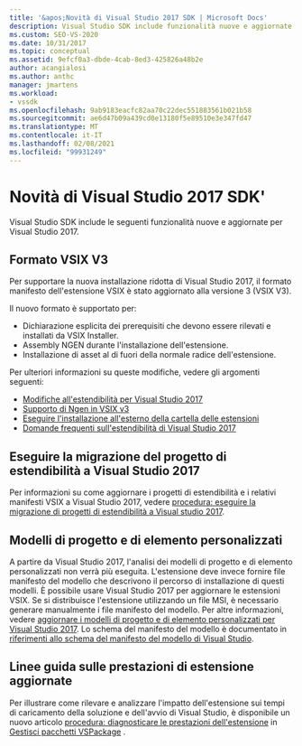 ```yaml
---
title: '&apos;Novità di Visual Studio 2017 SDK | Microsoft Docs'
description: Visual Studio SDK include funzionalità nuove e aggiornate per Visual Studio 2017, incluso il formato VSIX versione 3 aggiornato.
ms.custom: SEO-VS-2020
ms.date: 10/31/2017
ms.topic: conceptual
ms.assetid: 9efcf0a3-dbde-4cab-8ed3-425826a48b2e
author: acangialosi
ms.author: anthc
manager: jmartens
ms.workload:
- vssdk
ms.openlocfilehash: 9ab9183eacfc82aa70c22dec551883561b021b58
ms.sourcegitcommit: ae6d47b09a439cd0e13180f5e89510e3e347fd47
ms.translationtype: MT
ms.contentlocale: it-IT
ms.lasthandoff: 02/08/2021
ms.locfileid: "99931249"
---
```

# <a name="what39s-new-in-the-visual-studio-2017-sdk"></a>Novità di Visual Studio 2017 SDK&#39;

Visual Studio SDK include le seguenti funzionalità nuove e aggiornate per Visual Studio 2017.

## <a name="vsix-v3-format"></a>Formato VSIX V3

Per supportare la nuova installazione ridotta di Visual Studio 2017, il formato manifesto dell'estensione VSIX è stato aggiornato alla versione 3 (VSIX V3).

Il nuovo formato è supportato per:

* Dichiarazione esplicita dei prerequisiti che devono essere rilevati e installati da VSIX Installer.
* Assembly NGEN durante l'installazione dell'estensione.
* Installazione di asset al di fuori della normale radice dell'estensione.

Per ulteriori informazioni su queste modifiche, vedere gli argomenti seguenti:

* [Modifiche all'estendibilità per Visual Studio 2017](breaking-changes-2017.md)
* [Supporto di Ngen in VSIX v3](ngen-support.md)
* [Eseguire l'installazione all'esterno della cartella delle estensioni](set-install-root.md)
* [Domande frequenti sull'estendibilità di Visual Studio 2017](faq-2017.md)

## <a name="migrate-extensibility-project-to-visual-studio-2017"></a>Eseguire la migrazione del progetto di estendibilità a Visual Studio 2017

Per informazioni su come aggiornare i progetti di estendibilità e i relativi manifesti VSIX a Visual Studio 2017, vedere [procedura: eseguire la migrazione di progetti di estendibilità a Visual studio 2017](how-to-migrate-extensibility-projects-to-visual-studio-2017.md).

## <a name="custom-project-and-item-templates"></a>Modelli di progetto e di elemento personalizzati

A partire da Visual Studio 2017, l'analisi dei modelli di progetto e di elemento personalizzati non verrà più eseguita. L'estensione deve invece fornire file manifesto del modello che descrivono il percorso di installazione di questi modelli. È possibile usare Visual Studio 2017 per aggiornare le estensioni VSIX. Se si distribuisce l'estensione utilizzando un file MSI, è necessario generare manualmente i file manifesto del modello. Per altre informazioni, vedere [aggiornare i modelli di progetto e di elemento personalizzati per Visual Studio 2017](../extensibility/upgrading-custom-project-and-item-templates-for-visual-studio-2017.md). Lo schema del manifesto del modello è documentato in [riferimenti allo schema del manifesto del modello di Visual Studio](../extensibility/visual-studio-template-manifest-schema-reference.md).

## <a name="updated-extension-performance-guidelines"></a>Linee guida sulle prestazioni di estensione aggiornate

Per illustrare come rilevare e analizzare l'impatto dell'estensione sui tempi di caricamento della soluzione e dell'avvio di Visual Studio, è disponibile un nuovo articolo [procedura: diagnosticare le prestazioni dell'estensione](how-to-diagnose-extension-performance.md) in [Gestisci pacchetti VSPackage](managing-vspackages.md) .
